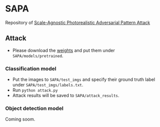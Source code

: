 # SAPA
Repository of [Scale-Agnostic Photorealistic Adversarial Pattern Attack](https://arxiv.org/abs/2208.06222)

## Attack
- Please download the [weights]() and put them under `SAPA/models/pretrained`.

### Classification model
- Put the images to `SAPA/test_imgs` and specify their ground truth label under `SAPA/test_imgs/labels.txt`.
- Run `python attack.py`
- Attack results will be saved to `SAPA/attack_results`.

### Object detection model
Coming soom.
